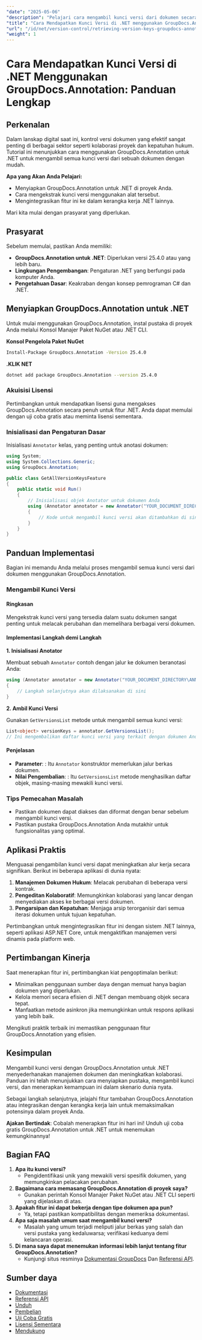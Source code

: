 ```yaml
---
"date": "2025-05-06"
"description": "Pelajari cara mengambil kunci versi dari dokumen secara efisien menggunakan GroupDocs.Annotation untuk .NET. Tingkatkan pengelolaan dan kolaborasi dokumen dengan panduan langkah demi langkah ini."
"title": "Cara Mendapatkan Kunci Versi di .NET menggunakan GroupDocs.Annotation&#58; Panduan Lengkap"
"url": "/id/net/version-control/retrieving-version-keys-groupdocs-annotation-dotnet/"
"weight": 1
---
```


# Cara Mendapatkan Kunci Versi di .NET Menggunakan GroupDocs.Annotation: Panduan Lengkap

## Perkenalan

Dalam lanskap digital saat ini, kontrol versi dokumen yang efektif sangat penting di berbagai sektor seperti kolaborasi proyek dan kepatuhan hukum. Tutorial ini menunjukkan cara menggunakan GroupDocs.Annotation untuk .NET untuk mengambil semua kunci versi dari sebuah dokumen dengan mudah.

**Apa yang Akan Anda Pelajari:**
- Menyiapkan GroupDocs.Annotation untuk .NET di proyek Anda.
- Cara mengekstrak kunci versi menggunakan alat tersebut.
- Mengintegrasikan fitur ini ke dalam kerangka kerja .NET lainnya.

Mari kita mulai dengan prasyarat yang diperlukan.

## Prasyarat

Sebelum memulai, pastikan Anda memiliki:
- **GroupDocs.Annotation untuk .NET**: Diperlukan versi 25.4.0 atau yang lebih baru.
- **Lingkungan Pengembangan**: Pengaturan .NET yang berfungsi pada komputer Anda.
- **Pengetahuan Dasar**: Keakraban dengan konsep pemrograman C# dan .NET.

## Menyiapkan GroupDocs.Annotation untuk .NET

Untuk mulai menggunakan GroupDocs.Annotation, instal pustaka di proyek Anda melalui Konsol Manajer Paket NuGet atau .NET CLI.

**Konsol Pengelola Paket NuGet**
```bash
Install-Package GroupDocs.Annotation -Version 25.4.0
```

**.KLIK NET**
```bash
dotnet add package GroupDocs.Annotation --version 25.4.0
```

### Akuisisi Lisensi

Pertimbangkan untuk mendapatkan lisensi guna mengakses GroupDocs.Annotation secara penuh untuk fitur .NET. Anda dapat memulai dengan uji coba gratis atau meminta lisensi sementara.

### Inisialisasi dan Pengaturan Dasar

Inisialisasi `Annotator` kelas, yang penting untuk anotasi dokumen:

```csharp
using System;
using System.Collections.Generic;
using GroupDocs.Annotation;

public class GetAllVersionKeysFeature
{
    public static void Run()
    {
        // Inisialisasi objek Anotator untuk dokumen Anda
        using (Annotator annotator = new Annotator("YOUR_DOCUMENT_DIRECTORY\ANNOTATED_WITH_VERSIONS"))
        {
            // Kode untuk mengambil kunci versi akan ditambahkan di sini
        }
    }
}
```

## Panduan Implementasi

Bagian ini memandu Anda melalui proses mengambil semua kunci versi dari dokumen menggunakan GroupDocs.Annotation.

### Mengambil Kunci Versi

#### Ringkasan

Mengekstrak kunci versi yang tersedia dalam suatu dokumen sangat penting untuk melacak perubahan dan memelihara berbagai versi dokumen.

#### Implementasi Langkah demi Langkah

**1. Inisialisasi Anotator**

Membuat sebuah `Annotator` contoh dengan jalur ke dokumen beranotasi Anda:

```csharp
using (Annotator annotator = new Annotator("YOUR_DOCUMENT_DIRECTORY\ANNOTATED_WITH_VERSIONS"))
{
    // Langkah selanjutnya akan dilaksanakan di sini
}
```

**2. Ambil Kunci Versi**

Gunakan `GetVersionsList` metode untuk mengambil semua kunci versi:

```csharp
List<object> versionKeys = annotator.GetVersionsList();
// Ini mengembalikan daftar kunci versi yang terkait dengan dokumen Anda
```

#### Penjelasan
- **Parameter**: : Itu `Annotator` konstruktor memerlukan jalur berkas dokumen.
- **Nilai Pengembalian**: : Itu `GetVersionsList` metode menghasilkan daftar objek, masing-masing mewakili kunci versi.

### Tips Pemecahan Masalah

- Pastikan dokumen dapat diakses dan diformat dengan benar sebelum mengambil kunci versi.
- Pastikan pustaka GroupDocs.Annotation Anda mutakhir untuk fungsionalitas yang optimal.

## Aplikasi Praktis

Menguasai pengambilan kunci versi dapat meningkatkan alur kerja secara signifikan. Berikut ini beberapa aplikasi di dunia nyata:

1. **Manajemen Dokumen Hukum**: Melacak perubahan di beberapa versi kontrak.
2. **Pengeditan Kolaboratif**: Memungkinkan kolaborasi yang lancar dengan menyediakan akses ke berbagai versi dokumen.
3. **Pengarsipan dan Kepatuhan**: Menjaga arsip terorganisir dari semua iterasi dokumen untuk tujuan kepatuhan.

Pertimbangkan untuk mengintegrasikan fitur ini dengan sistem .NET lainnya, seperti aplikasi ASP.NET Core, untuk mengaktifkan manajemen versi dinamis pada platform web.

## Pertimbangan Kinerja

Saat menerapkan fitur ini, pertimbangkan kiat pengoptimalan berikut:

- Minimalkan penggunaan sumber daya dengan memuat hanya bagian dokumen yang diperlukan.
- Kelola memori secara efisien di .NET dengan membuang objek secara tepat.
- Manfaatkan metode asinkron jika memungkinkan untuk respons aplikasi yang lebih baik.

Mengikuti praktik terbaik ini memastikan penggunaan fitur GroupDocs.Annotation yang efisien.

## Kesimpulan

Mengambil kunci versi dengan GroupDocs.Annotation untuk .NET menyederhanakan manajemen dokumen dan meningkatkan kolaborasi. Panduan ini telah menunjukkan cara menyiapkan pustaka, mengambil kunci versi, dan menerapkan kemampuan ini dalam skenario dunia nyata.

Sebagai langkah selanjutnya, jelajahi fitur tambahan GroupDocs.Annotation atau integrasikan dengan kerangka kerja lain untuk memaksimalkan potensinya dalam proyek Anda.

**Ajakan Bertindak**: Cobalah menerapkan fitur ini hari ini! Unduh uji coba gratis GroupDocs.Annotation untuk .NET untuk menemukan kemungkinannya!

## Bagian FAQ

1. **Apa itu kunci versi?**
   - Pengidentifikasi unik yang mewakili versi spesifik dokumen, yang memungkinkan pelacakan perubahan.
2. **Bagaimana cara memasang GroupDocs.Annotation di proyek saya?**
   - Gunakan perintah Konsol Manajer Paket NuGet atau .NET CLI seperti yang dijelaskan di atas.
3. **Apakah fitur ini dapat bekerja dengan tipe dokumen apa pun?**
   - Ya, tetapi pastikan kompatibilitas dengan memeriksa dokumentasi.
4. **Apa saja masalah umum saat mengambil kunci versi?**
   - Masalah yang umum terjadi meliputi jalur berkas yang salah dan versi pustaka yang kedaluwarsa; verifikasi keduanya demi kelancaran operasi.
5. **Di mana saya dapat menemukan informasi lebih lanjut tentang fitur GroupDocs.Annotation?**
   - Kunjungi situs resminya [Dokumentasi GroupDocs](https://docs.groupdocs.com/annotation/net/) Dan [Referensi API](https://reference.groupdocs.com/annotation/net/).

## Sumber daya
- [Dokumentasi](https://docs.groupdocs.com/annotation/net/)
- [Referensi API](https://reference.groupdocs.com/annotation/net/)
- [Unduh](https://releases.groupdocs.com/annotation/net/)
- [Pembelian](https://purchase.groupdocs.com/buy)
- [Uji Coba Gratis](https://releases.groupdocs.com/annotation/net/)
- [Lisensi Sementara](https://purchase.groupdocs.com/temporary-license/)
- [Mendukung](https://forum.groupdocs.com/c/annotation/)